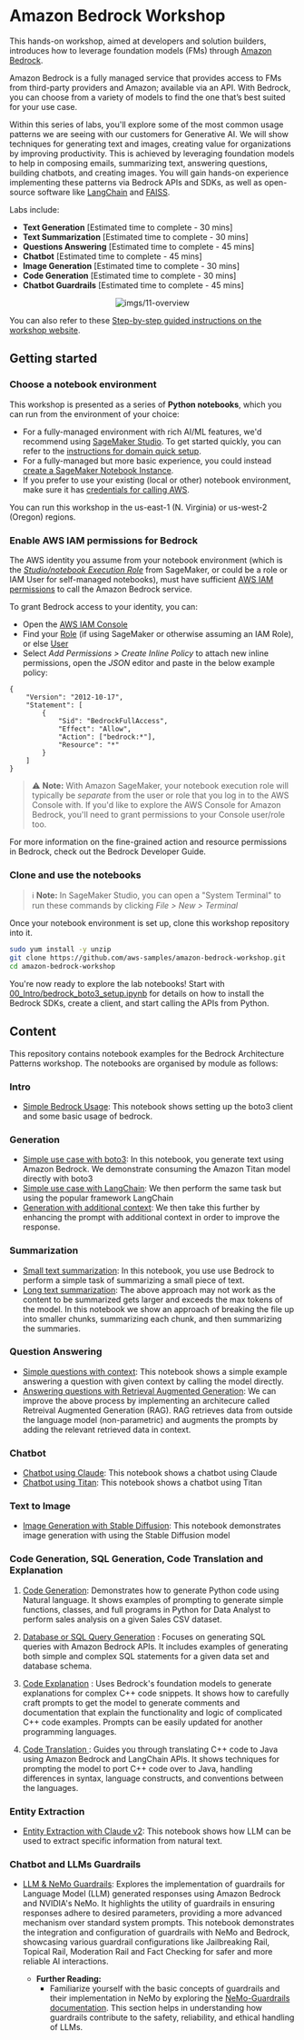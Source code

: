 # Amazon Bedrock Workshop

This hands-on workshop, aimed at developers and solution builders, introduces how to leverage foundation models (FMs) through [Amazon Bedrock](https://aws.amazon.com/bedrock/).

Amazon Bedrock is a fully managed service that provides access to FMs from third-party providers and Amazon; available via an API. With Bedrock, you can choose from a variety of models to find the one that’s best suited for your use case.

Within this series of labs, you'll explore some of the most common usage patterns we are seeing with our customers for Generative AI. We will show techniques for generating text and images, creating value for organizations by improving productivity. This is achieved by leveraging foundation models to help in composing emails, summarizing text, answering questions, building chatbots, and creating images. You will gain hands-on experience implementing these patterns via Bedrock APIs and SDKs, as well as open-source software like [LangChain](https://python.langchain.com/docs/get_started/introduction) and [FAISS](https://faiss.ai/index.html).

Labs include:

- **Text Generation** \[Estimated time to complete - 30 mins\]
- **Text Summarization** \[Estimated time to complete - 30 mins\]
- **Questions Answering** \[Estimated time to complete - 45 mins\]
- **Chatbot** \[Estimated time to complete - 45 mins\]
- **Image Generation** \[Estimated time to complete - 30 mins\]
- **Code Generation** \[Estimated time to complete - 30 mins\]
- **Chatbot Guardrails** \[Estimated time to complete - 45 mins\]

<div align="center">

![imgs/11-overview](imgs/11-overview.png "Overview of the different labs in the workshop")

</div>

You can also refer to these [Step-by-step guided instructions on the workshop website](https://catalog.us-east-1.prod.workshops.aws/workshops/a4bdb007-5600-4368-81c5-ff5b4154f518/en-US).


## Getting started

### Choose a notebook environment

This workshop is presented as a series of **Python notebooks**, which you can run from the environment of your choice:

- For a fully-managed environment with rich AI/ML features, we'd recommend using [SageMaker Studio](https://aws.amazon.com/sagemaker/studio/). To get started quickly, you can refer to the [instructions for domain quick setup](https://docs.aws.amazon.com/sagemaker/latest/dg/onboard-quick-start.html).
- For a fully-managed but more basic experience, you could instead [create a SageMaker Notebook Instance](https://docs.aws.amazon.com/sagemaker/latest/dg/howitworks-create-ws.html).
- If you prefer to use your existing (local or other) notebook environment, make sure it has [credentials for calling AWS](https://docs.aws.amazon.com/cli/latest/userguide/cli-chap-configure.html).

You can run this workshop in the us-east-1 (N. Virginia) or us-west-2 (Oregon) regions.

### Enable AWS IAM permissions for Bedrock

The AWS identity you assume from your notebook environment (which is the [*Studio/notebook Execution Role*](https://docs.aws.amazon.com/sagemaker/latest/dg/sagemaker-roles.html) from SageMaker, or could be a role or IAM User for self-managed notebooks), must have sufficient [AWS IAM permissions](https://docs.aws.amazon.com/IAM/latest/UserGuide/access_policies.html) to call the Amazon Bedrock service.

To grant Bedrock access to your identity, you can:

- Open the [AWS IAM Console](https://us-east-1.console.aws.amazon.com/iam/home?#)
- Find your [Role](https://us-east-1.console.aws.amazon.com/iamv2/home?#/roles) (if using SageMaker or otherwise assuming an IAM Role), or else [User](https://us-east-1.console.aws.amazon.com/iamv2/home?#/users)
- Select *Add Permissions > Create Inline Policy* to attach new inline permissions, open the *JSON* editor and paste in the below example policy:

```
{
    "Version": "2012-10-17",
    "Statement": [
        {
            "Sid": "BedrockFullAccess",
            "Effect": "Allow",
            "Action": ["bedrock:*"],
            "Resource": "*"
        }
    ]
}
```

> ⚠️ **Note:** With Amazon SageMaker, your notebook execution role will typically be *separate* from the user or role that you log in to the AWS Console with. If you'd like to explore the AWS Console for Amazon Bedrock, you'll need to grant permissions to your Console user/role too.

For more information on the fine-grained action and resource permissions in Bedrock, check out the Bedrock Developer Guide.


### Clone and use the notebooks

> ℹ️ **Note:** In SageMaker Studio, you can open a "System Terminal" to run these commands by clicking *File > New > Terminal*

Once your notebook environment is set up, clone this workshop repository into it.

```sh
sudo yum install -y unzip
git clone https://github.com/aws-samples/amazon-bedrock-workshop.git
cd amazon-bedrock-workshop
```


You're now ready to explore the lab notebooks! Start with [00_Intro/bedrock_boto3_setup.ipynb](00_Intro/bedrock_boto3_setup.ipynb) for details on how to install the Bedrock SDKs, create a client, and start calling the APIs from Python.


## Content

This repository contains notebook examples for the Bedrock Architecture Patterns workshop. The notebooks are organised by module as follows:

### Intro

- [Simple Bedrock Usage](./00_Intro/bedrock_boto3_setup.ipynb): This notebook shows setting up the boto3 client and some basic usage of bedrock.

### Generation

- [Simple use case with boto3](./01_Generation/00_generate_w_bedrock.ipynb): In this notebook, you generate text using Amazon Bedrock. We demonstrate consuming the Amazon Titan model directly with boto3
- [Simple use case with LangChain](./01_Generation/01_zero_shot_generation.ipynb): We then perform the same task but using the popular framework LangChain
- [Generation with additional context](./01_Generation/02_contextual_generation.ipynb): We then take this further by enhancing the prompt with additional context in order to improve the response.

### Summarization

- [Small text summarization](./02_Summarization/01.small-text-summarization-claude.ipynb): In this notebook, you use use Bedrock to perform a simple task of summarizing a small piece of text.
- [Long text summarization](./02_Summarization/02.long-text-summarization-titan.ipynb): The above approach may not work as the content to be summarized gets larger and exceeds the max tokens of the model. In this notebook we show an approach of breaking the file up into smaller chunks, summarizing each chunk, and then summarizing the summaries.

### Question Answering

- [Simple questions with context](./03_QuestionAnswering/00_qa_w_bedrock_titan.ipynb): This notebook shows a simple example answering a question with given context by calling the model directly.
- [Answering questions with Retrieval Augmented Generation](./03_QuestionAnswering/01_qa_w_rag_claude.ipynb): We can improve the above process by implementing an architecure called Retreival Augmented Generation (RAG). RAG retrieves data from outside the language model (non-parametric) and augments the prompts by adding the relevant retrieved data in context.

### Chatbot

- [Chatbot using Claude](./04_Chatbot/00_Chatbot_Claude.ipynb): This notebook shows a chatbot using Claude
- [Chatbot using Titan](./04_Chatbot/00_Chatbot_Titan.ipynb): This notebook shows a chatbot using Titan

### Text to Image

- [Image Generation with Stable Diffusion](./05_Image/Bedrock%20Stable%20Diffusion%20XL.ipynb): This notebook demonstrates image generation with using the Stable Diffusion model

### Code Generation, SQL Generation, Code Translation and Explanation

1. [Code Generation](./06_CodeGeneration/00_code_generatation_w_bedrock.ipynb): Demonstrates how to generate Python code using Natural language. It shows examples of prompting to generate simple functions, classes, and full programs in Python for Data Analyst to perform sales analysis on a given Sales CSV dataset.

2. [Database or SQL Query Generation](./06_CodeGeneration/01_sql_query_generate_w_bedrock.ipynb) : Focuses on generating SQL queries with Amazon Bedrock APIs. It includes examples of generating both simple and complex SQL statements for a given data set and database schema.

3. [Code Explanation](./06_CodeGeneration/02_code_interpret_w_langchain.ipynb) : Uses Bedrock's foundation models to generate explanations for complex C++ code snippets. It shows how to carefully craft prompts to get the model to generate comments and documentation that explain the functionality and logic of complicated C++ code examples. Prompts can be easily updated for another programming languages.

4. [Code Translation ](./06_CodeGeneration/03_code_translate_w_langchain.ipynb) : Guides you through translating C++ code to Java using Amazon Bedrock and LangChain APIs. It shows techniques for prompting the model to port C++ code over to Java, handling differences in syntax, language constructs, and conventions between the languages.

### Entity Extraction

- [Entity Extraction with Claude v2](./08_EntityExtraction/entitiy_extraction.ipynb): This notebook shows how LLM can be used to extract specific information from natural text.

### Chatbot and LLMs Guardrails

- [LLM & NeMo Guardrails](./09_Guardrails/00_llm_guardrails_w_bedrock_nemo.ipynb): Explores the implementation of guardrails for Language Model (LLM) generated responses using Amazon Bedrock and NVIDIA's NeMo. It highlights the utility of guardrails in ensuring responses adhere to desired parameters, providing a more advanced mechanism over standard system prompts. This notebook demonstrates the integration and configuration of guardrails with NeMo and Bedrock, showcasing various guardrail configurations like Jailbreaking Rail, Topical Rail, Moderation Rail and Fact Checking for safer and more reliable AI interactions.

   - **Further Reading:**
     - Familiarize yourself with the basic concepts of guardrails and their implementation in NeMo by exploring the [NeMo-Guardrails documentation](https://github.com/NVIDIA/NeMo). This section helps in understanding how guardrails contribute to the safety, reliability, and ethical handling of LLMs.
